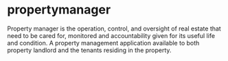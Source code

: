 # propertymanager
Property manager is the operation, control, and oversight of real estate that need to be cared for, monitored and accountability given for its useful life and condition.
A property management application available to both property landlord and the tenants residing in the property.
